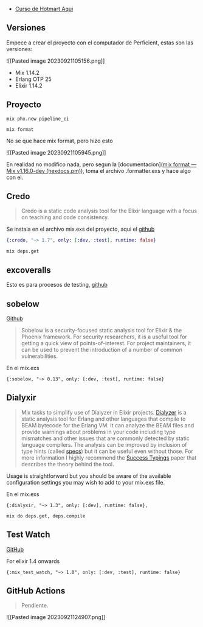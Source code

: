 * [Curso de Hotmart Aqui](https://elxproeng.club.hotmart.com/lesson/o4EQvjVd4z/1.1.0-first-setup)

## Versiones

Empece a crear el proyecto con el computador de Perficient, estas son las versiones:

![[Pasted image 20230921105156.png]]

* Mix 1.14.2
* Erlang OTP 25
* Elixir 1.14.2

## Proyecto

```shell
mix phx.new pipeline_ci
```

```
mix format
```

No se que hace mix format, pero hizo esto

![[Pasted image 20230921105945.png]]

En realidad no modifico nada, pero segun la [documentacion]([mix format — Mix v1.16.0-dev (hexdocs.pm)](https://hexdocs.pm/mix/main/Mix.Tasks.Format.html)), toma el archivo .formatter.exs y hace algo con el.

## Credo

> Credo is a static code analysis tool for the Elixir language with a focus on teaching and code consistency.

Se instala en el archivo mix.exs del proyecto, aqui el [github](https://github.com/rrrene/credo)

```elixir
{:credo, "~> 1.7", only: [:dev, :test], runtime: false}
```

```shell
mix deps.get
```

## excoveralls

Esto es para procesos de testing, [github](https://github.com/parroty/excoveralls)

## sobelow

[Github](https://github.com/nccgroup/sobelow) 

> Sobelow is a security-focused static analysis tool for Elixir & the Phoenix framework. For security researchers, it is a useful tool for getting a quick view of points-of-interest. For project maintainers, it can be used to prevent the introduction of a number of common vulnerabilities.

En el mix.exs

```
{:sobelow, "~> 0.13", only: [:dev, :test], runtime: false}
```

## Dialyxir

> Mix tasks to simplify use of Dialyzer in Elixir projects.
> [Dialyzer](http://www.erlang.org/doc/apps/dialyzer/dialyzer_chapter.html) is a static analysis tool for Erlang and other languages that compile to BEAM bytecode for the Erlang VM. It can analyze the BEAM files and provide warnings about problems in your code including type mismatches and other issues that are commonly detected by static language compilers. The analysis can be improved by inclusion of type hints (called [specs](https://hexdocs.pm/elixir/typespecs.html)) but it can be useful even without those. For more information I highly recommend the [Success Typings](http://user.it.uu.se/~kostis/Papers/succ_types.pdf) paper that describes the theory behind the tool.

Usage is straightforward but you should be aware of the available configuration settings you may wish to add to your mix.exs file.

En el mix.exs

```shell
{:dialyxir, "~> 1.3", only: [:dev], runtime: false},
```

```
mix do deps.get, deps.compile
```
## Test Watch

[GitHub](https://github.com/lpil/mix-test.watch)

For elixir 1.4 onwards

```
{:mix_test_watch, "~> 1.0", only: [:dev, :test], runtime: false}
```

## GitHub Actions

> Pendiente.

![[Pasted image 20230921124907.png]]








